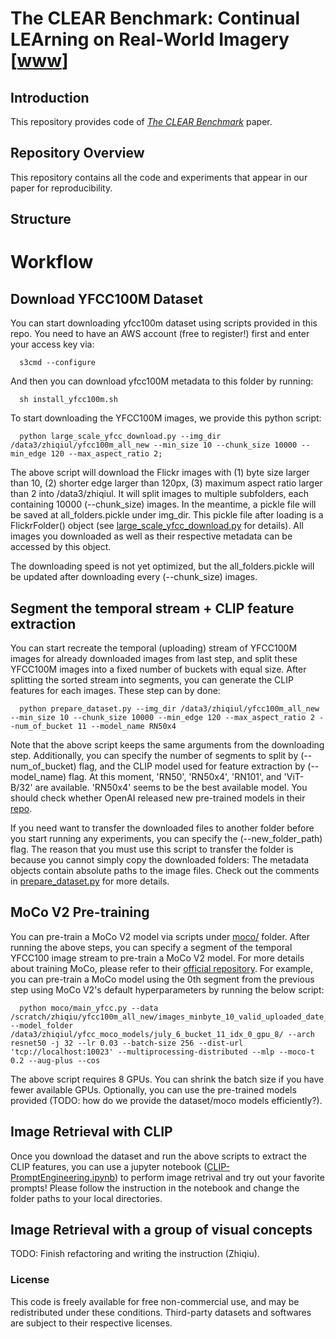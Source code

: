 # The CLEAR Benchmark: Continual LEArning on Real-World Imagery [[www](www.google.com)]

## Introduction
This repository provides code of [*The CLEAR Benchmark*](www.google.com) paper.

<!-- > [**Visual Chirality**](http://bit.ly/visual-chirality),            
> [Zhiqiu Lin](https://linzhiqiu.github.io), [Jin Sun](http://www.cs.cornell.edu/~jinsun/), 
[Abe Davis](http://abedavis.com), [Noah Snavely](https://www.cs.cornell.edu/~snavely/)     
> *IEEE Computer Vision and Pattern Recognition, 2020, Best Paper Nominee*  -->

<!-- For a brief overview of the paper, please check out our oral presentation video!
<p align="center"><a target=_blank href="https://www.youtube.com/watch?v=gc5IvTozU9M&feature=youtu.be"><img src="http://img.youtube.com/vi/gc5IvTozU9M/0.jpg" width="50%" alt="" /></a></p> -->

## Repository Overview

This repository contains all the code and experiments that appear in our paper for reproducibility.

## Structure
<!-- - `train.py`: includes training and validation scripts.
- `config.py`: contains arguments for data preparation, model definition, and imaging details.
- `exp.sh` : contains the experiments script to run.
- All other helper modules :
  - `dataset_factory.py`: prepares PyTorch dataloaders of processed images.
  - `global_setting.py`: contains all supporting demosaicing algorithms and model definitions.
  - `utils.py`: contains functions to generate random images and compute mosiaced/demosaiced/compressed images.
  - `tools.py`: A variety of helpers to get PyTorch optimizer/schedular and logging directory names.

The code is developed using python 3.8.5. NVIDIA GPUs are needed to train and test. -->

# Workflow

## Download YFCC100M Dataset
You can start downloading yfcc100m dataset using scripts provided in this repo. You need to have an AWS account (free to register!) first and enter your access key via:
```
  s3cmd --configure
```
And then you can download yfcc100M metadata to this folder by running:
```
  sh install_yfcc100m.sh
```
To start downloading the YFCC100M images, we provide this python script:
```
  python large_scale_yfcc_download.py --img_dir /data3/zhiqiul/yfcc100m_all_new --min_size 10 --chunk_size 10000 --min_edge 120 --max_aspect_ratio 2;
```
The above script will download the Flickr images with (1) byte size larger than 10, (2) shorter edge larger than 120px, (3) maximum aspect ratio larger than 2 into /data3/zhiqiul. It will split images to multiple subfolders, each containing 10000 (--chunk_size) images. In the meantime, a pickle file will be saved at all_folders.pickle under img_dir. This pickle file after loading is a FlickrFolder() object (see [large_scale_yfcc_download.py](large_scale_yfcc_download.py) for details). All images you downloaded as well as their respective metadata can be accessed by this object.

The downloading speed is not yet optimized, but the all_folders.pickle will be updated after downloading every (--chunk_size) images.

## Segment the temporal stream + CLIP feature extraction

You can start recreate the temporal (uploading) stream of YFCC100M images for already downloaded images from last step, and split these YFCC100M images into a fixed number of buckets with equal size. After splitting the sorted stream into segments, you can generate the CLIP features for each images. These step can by done:
```
  python prepare_dataset.py --img_dir /data3/zhiqiul/yfcc100m_all_new --min_size 10 --chunk_size 10000 --min_edge 120 --max_aspect_ratio 2 --num_of_bucket 11 --model_name RN50x4
```
Note that the above script keeps the same arguments from the downloading step. Additionally, you can specify the number of segments to split by (--num_of_bucket) flag, and the CLIP model used for feature extraction by (--model_name) flag. At this moment, 'RN50', 'RN50x4', 'RN101', and 'ViT-B/32' are available. 'RN50x4' seems to be the best available model. You should check whether OpenAI released new pre-trained models in their [repo](https://github.com/openai/CLIP).

If you need want to transfer the downloaded files to another folder before you start running any experiments, you can specify the (--new_folder_path) flag. The reason that you must use this script to transfer the folder is because you cannot simply copy the downloaded folders: The metadata objects contain absolute paths to the image files. Check out the comments in [prepare_dataset.py](prepare_dataset.py) for more details.

## MoCo V2 Pre-training
You can pre-train a MoCo V2 model via scripts under [moco/](moco/) folder. After running the above steps, you can specify a segment of the temporal YFCC100 image stream to pre-train a MoCo V2 model. For more details about training MoCo, please refer to their [official repository](https://github.com/facebookresearch/moco). For example, you can pre-train a MoCo model using the 0th segment from the previous step using MoCo V2's default hyperparameters by running the below script:
```
  python moco/main_yfcc.py --data /scratch/zhiqiu/yfcc100m_all_new/images_minbyte_10_valid_uploaded_date_minedge_120_maxratio_2.0/bucket_11/0/bucket_0.pickle --model_folder /data3/zhiqiul/yfcc_moco_models/july_6_bucket_11_idx_0_gpu_8/ --arch resnet50 -j 32 --lr 0.03 --batch-size 256 --dist-url 'tcp://localhost:10023' --multiprocessing-distributed --mlp --moco-t 0.2 --aug-plus --cos
```
The above script requires 8 GPUs. You can shrink the batch size if you have fewer available GPUs. Optionally, you can use the pre-trained models provided (TODO: how do we provide the dataset/moco models efficiently?).

## Image Retrieval with CLIP
Once you download the dataset and run the above scripts to extract the CLIP features, you can use a jupyter notebook ([CLIP-PromptEngineering.ipynb](CLIP-PromptEngineering.ipynb)) to perform image retrival and try out your favorite prompts! Please follow the instruction in the notebook and change the folder paths to your local directories. 

## Image Retrieval with a group of visual concepts
TODO: Finish refactoring and writing the instruction (Zhiqiu).
<!-- #### Learning Results with random cropping

With **random cropping**, we can still train network to predict random horizontal reflections on Bayer-demosaiced + JPEG compressed randomly generated gaussian images. We use a cropping size of 512, and in order to eliminate the chance of the network cheating by utilizing the boundary of images (e.g., JPEG edge artifacts), we crop from the center (544, 544) of (576, 576) images. The results again followed our prediction in paper, and they are shown in the following table:

| Image Processing | Image Size | Crop Size| Test Accuracy  |  
|------------------|------------|----|----------------|
| Bayer-Demosaicing| 576 |    512    | 50%  |
| JPEG Compression | 576 |    512    | 50%  | 
| **Both**             | **576** |    **512**   | **99%**  |   -->

<!-- ### Citation
If this work is useful for your research, please cite our paper:
```
@InProceedings{chirality20,
  title={Visual Chirality},
  author = {Zhiqiu Lin and Jin Sun and Abe Davis and Noah Snavely},
  booktitle={Computer Vision and Pattern Recognition (CVPR)},
  year={2020}
}
``` -->

### License
This code is freely available for free non-commercial use, and may be redistributed under these conditions. 
Third-party datasets and softwares are subject to their respective licenses. 